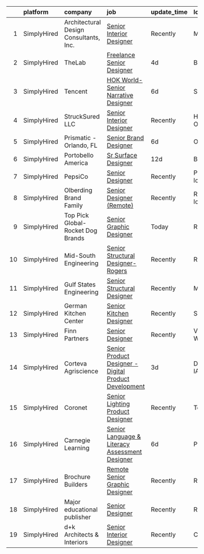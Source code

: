

|    | platform    | company                                | job                                                                                                                                                               | update_time   | location              |
|---:|:------------|:---------------------------------------|:------------------------------------------------------------------------------------------------------------------------------------------------------------------|:--------------|:----------------------|
|  1 | SimplyHired | Architectural Design Consultants, Inc. | [Senior Interior Designer](https://www.simplyhired.com/job/HdFSC3BGIzo4bWa4WebwcwObmiqei7cajh7cLti1vSjGvSRtaEkeAg?q=senior+designer)                              | Recently      | Madison, WI           |
|  2 | SimplyHired | TheLab                                 | [Freelance Senior Designer](https://www.simplyhired.com/job/dS35h5a3gifdj-dDTLEKoOhLmgJLvQ4C6UCLukjeptQIIyuY2uMA8A?q=senior+designer)                             | 4d            | Brooklyn, NY          |
|  3 | SimplyHired | Tencent                                | [HOK World- Senior Narrative Designer](https://www.simplyhired.com/job/MX9X80Q3dYnezQRGI_oWQEZ4hlLtcJEHszxmkvsvLZ6826sU6aILgQ?q=senior+designer)                  | 6d            | Seattle, WA           |
|  4 | SimplyHired | StruckSured LLC                        | [Senior Interior Designer](https://www.simplyhired.com/job/xA4oXDNQAtjFEKZbHbKCohF2UYGnbPhbzc4KRtGgkJGmFgFsisxLlA?q=senior+designer)                              | Recently      | Hood River, OR        |
|  5 | SimplyHired | Prismatic - Orlando, FL                | [Senior Brand Designer](https://www.simplyhired.com/job/aGfv-0EATL3Mo8XTJA6GBblo4Lh13qGmmA94mFfIWyUNLlMchNK6jg?q=senior+designer)                                 | 6d            | Orlando, FL           |
|  6 | SimplyHired | Portobello America                     | [Sr Surface Designer](https://www.simplyhired.com/job/TrQQRBEv6y7pgyzOpLPoWIwEzde6g1YnE3JML5ilfgep4vQLc3CcKw?q=senior+designer)                                   | 12d           | Baxter, TN            |
|  7 | SimplyHired | PepsiCo                                | [Senior Designer](https://www.simplyhired.com/job/xTudx4PaRndxGpUhBJwer1OL926tfcs0BimE73BZQQjmq7Jmn_1OXA?q=senior+designer)                                       | Recently      | Plano, TX +1 location |
|  8 | SimplyHired | Olberding Brand Family                 | [Senior Designer (Remote)](https://www.simplyhired.com/job/-aS5kq8Tr4c6kGP1Kw3qgmsdsNV1zr7M2eMnteX47AUW4aPsbXRQsw?q=senior+designer)                              | Recently      | Remote +1 location    |
|  9 | SimplyHired | Top Pick Global- Rocket Dog Brands     | [Senior Graphic Designer](https://www.simplyhired.com/job/_8i0YTMvTFx8529bcYSI7gRjUarT21RzJWb4xy0RISRHI8-_eiseCQ?q=senior+designer)                               | Today         | Remote                |
| 10 | SimplyHired | Mid-South Engineering                  | [Senior Structural Designer-Rogers](https://www.simplyhired.com/job/fnUu2fiATeYiBjUaN0ZLyhctSS7MNbBuPGABSDs3rRghZybe0rrpYA?q=senior+designer)                     | Recently      | Rogers, AR            |
| 11 | SimplyHired | Gulf States Engineering                | [Senior Structural Designer](https://www.simplyhired.com/job/sWJd1AGBak9VNt3CPVsgwTwNrV3bBNKewzpRUnDXFBcJp5E1I2CC8Q?q=senior+designer)                            | Recently      | Mobile, AL            |
| 12 | SimplyHired | German Kitchen Center                  | [Senior Kitchen Designer](https://www.simplyhired.com/job/X8oR76eKC-CXQWSflksWpXxCCZou0w3bauTSKenGvkuLnhjNOkDQ_Q?q=senior+designer)                               | Recently      | Seattle, WA           |
| 13 | SimplyHired | Finn Partners                          | [Senior Designer](https://www.simplyhired.com/job/XTQo6ahCf3HWEAHHSiEdTdPQws3IIfnqmIeby04SM6vbQPb5FPXQiw?q=senior+designer)                                       | Recently      | Vancouver, WA         |
| 14 | SimplyHired | Corteva Agriscience                    | [Senior Product Designer - Digital Product Development](https://www.simplyhired.com/job/SC1VjzTvozTEe4R4GJ1VG-6N--IsB26_lypOtcg3sHPVgyerEZVapw?q=senior+designer) | 3d            | Des Moines, IA        |
| 15 | SimplyHired | Coronet                                | [Senior Lighting Product Designer](https://www.simplyhired.com/job/RfGhSWtuJ_lg6SsxwQD_ajD3-LAV4Tdv2X1UfMnbVnV2FPULJvEhtw?q=senior+designer)                      | Recently      | Totowa, NJ            |
| 16 | SimplyHired | Carnegie Learning                      | [Senior Language & Literacy Assessment Designer](https://www.simplyhired.com/job/mpLiBwxKydo4eO-lme2ANiMP7vHzO1ZXyvBogz84W1UkdP8nbrJaow?q=senior+designer)        | 6d            | Pennsylvania          |
| 17 | SimplyHired | Brochure Builders                      | [Remote Senior Graphic Designer](https://www.simplyhired.com/job/6rtRAw_9lBwKTJ7Bu2yh-n8puQIiEu0w7sEBSvpD0vkiADjgEHpwdA?q=senior+designer)                        | Recently      | Remote                |
| 18 | SimplyHired | Major educational publisher            | [Senior Designer](https://www.simplyhired.com/job/tVEL6zK_SehKQRaXftqRg9FLV6MqJ59VNOKZPO0_fCjFnBGHpjWtfg?q=senior+designer)                                       | Recently      | Remote                |
| 19 | SimplyHired | d+k Architects & Interiors             | [Senior Interior Designer](https://www.simplyhired.com/job/9KA6xRGd2Ae6PcSM0xCb-lWA1Cn_ea5YIPBzPDvAhBF3nWvziyD9pQ?q=senior+designer)                              | Recently      | Chicago, IL           |